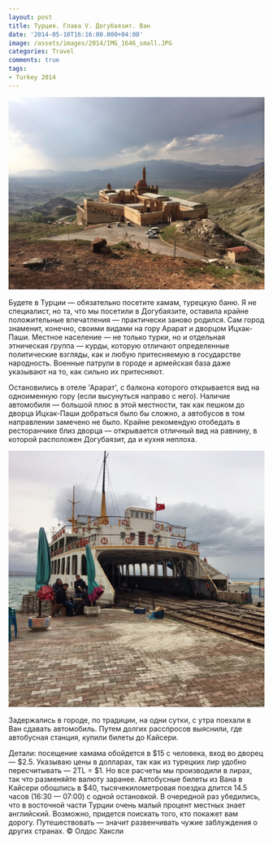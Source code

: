```yaml
---
layout: post
title: Турция. Глава V. Догубаязит. Ван
date: '2014-05-10T16:16:00.000+04:00'
image: /assets/images/2014/IMG_1646_small.JPG
categories: Travel
comments: true
tags:
- Turkey 2014
---
```


![](/assets/images/2014/IMG_1628.JPG)

Будете в Турции — обязательно посетите хамам, турецкую баню. Я не специалист, но та, что мы посетили в Догубаязите, оставила крайне положительные впечатления — практически заново родился. Сам город знаменит, конечно, своими видами на гору Арарат и дворцом Ицхак-Паши. Местное население — не только турки, но и отдельная этническая группа — курды, которую отличают определенные политические взгляды, как и любую притесняемую в государстве народность. Военные патрули в городе и армейская база даже указывают на то, как сильно их притесняют.

Остановились в отеле 'Арарат', с балкона которого открывается вид на одноименную гору (если высунуться направо с него). Наличие автомобиля — большой плюс в этой местности, так как пешком до дворца Ицхак-Паши добраться было бы сложно, а автобусов в том направлении замечено не было. Крайне рекомендую отобедать в ресторанчике близ дворца — открывается отличный вид на равнину, в которой расположен Догубаязит, да и кухня неплоха.


![](/assets/images/2014/IMG_1646.JPG)

Задержались в городе, по традиции, на одни сутки, с утра поехали в Ван сдавать автомобиль. Путем долгих расспросов выяснили, где автобусная станция, купили билеты до Кайсери.

Детали: посещение хамама обойдется в $15 с человека, вход во дворец — $2.5. Указываю цены в долларах, так как из турецких лир удобно пересчитывать — 2TL = $1. Но все расчеты мы производили в лирах, так что разменяйте валюту заранее. Автобусные билеты из Вана в Кайсери обошлись в $40, тысячекилометровая поездка длится 14.5 часов (16:30 — 07:00) с одной остановкой. В очередной раз убедились, что в восточной части Турции очень малый процент местных знает английский. Возможно, придется поискать того, кто покажет вам дорогу.
Путешествовать — значит развенчивать чужие заблуждения о других странах. © Олдос Хаксли
